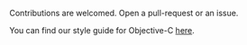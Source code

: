 Contributions are welcomed. Open a pull-request or an issue.

You can find our style guide for Objective-C [here](https://github.com/spotify/ios-style).
